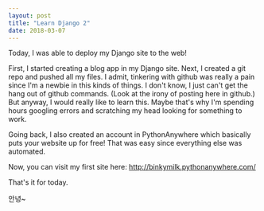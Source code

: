 ```yaml
---
layout: post
title: "Learn Django 2"
date: 2018-03-07
---
```


Today, I was able to deploy my Django site to the web!

First, I started creating a blog app in my Django site. Next, I created a git repo and pushed all my files. I admit, tinkering with github was really a pain since I'm a newbie in this kinds of things. I don't know, I just can't get the hang out of github commands. (Look at the irony of posting here in github.) But anyway, I would really like to learn this. Maybe that's why I'm spending hours googling errors and scratching my head looking for something to work.

Going back, I also created an account in PythonAnywhere which basically puts your website up for free! That was easy since everything else was automated.

Now, you can visit my first site here: http://binkymilk.pythonanywhere.com/

That's it for today. 

안녕~
